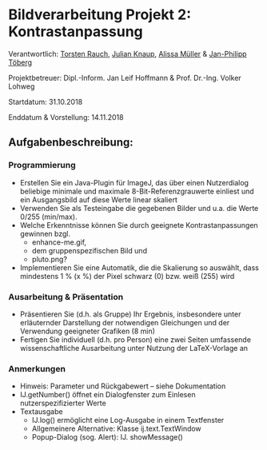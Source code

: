 # Bildverarbeitung Projekt 2: Kontrastanpassung

Verantwortlich: [Torsten Rauch](https://github.com/ToRauch), [Julian Knaup](https://github.com/julianknaup), [Alissa Müller](https://github.com/chaosbambi) & [Jan-Philipp Töberg](https://github.com/Janfiderheld)

Projektbetreuer: Dipl.-Inform. Jan Leif Hoffmann & Prof. Dr.-Ing. Volker Lohweg 


Startdatum: 31.10.2018

Enddatum & Vorstellung: 14.11.2018

## Aufgabenbeschreibung:

### Programmierung

- Erstellen Sie ein Java-Plugin für ImageJ, das über einen Nutzerdialog beliebige minimale und maximale 8-Bit-Referenzgrauwerte einliest und ein Ausgangsbild auf diese Werte linear skaliert 
- Verwenden Sie als Testeingabe die gegebenen Bilder und u.a. die Werte 0/255 (min/max).
- Welche Erkenntnisse können Sie durch geeignete Kontrastanpassungen gewinnen bzgl.
  - enhance-me.gif,
  - dem gruppenspezifischen Bild und
  - pluto.png?
- Implementieren Sie eine Automatik, die die Skalierung so auswählt, dass mindestens 1 % (x %) der Pixel schwarz (0) bzw. weiß (255) wird

### Ausarbeitung & Präsentation

- Präsentieren Sie (d.h. als Gruppe) Ihr Ergebnis, insbesondere unter erläuternder Darstellung der notwendigen Gleichungen und der Verwendung geeigneter Grafiken (8 min)
- Fertigen Sie individuell (d.h. pro Person) eine zwei Seiten umfassende wissenschaftliche Ausarbeitung unter Nutzung der LaTeX-Vorlage an

### Anmerkungen

- Hinweis: Parameter und Rückgabewert – siehe Dokumentation
- IJ.getNumber() öffnet ein Dialogfenster zum Einlesen nutzerspezifizierter Werte 
- Textausgabe
  - IJ.log() ermöglicht eine Log-Ausgabe in einem Textfenster
  - Allgemeinere Alternative: Klasse ij.text.TextWindow
  - Popup-Dialog (sog. Alert): IJ. showMessage()

